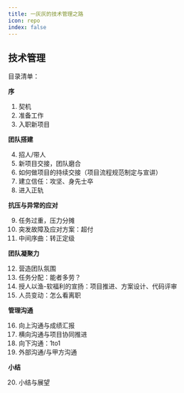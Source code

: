 ```yaml
---
title: 一灰灰的技术管理之路
icon: repo
index: false
---
```


## 技术管理

目录清单：

**序**

01. 契机
02. 准备工作
03. 入职新项目

**团队搭建**

04. 招人/带人
05. 新项目交接，团队磨合
06. 如何做项目的持续交接（项目流程规范制定与宣讲）
07. 建立信任：攻坚、身先士卒
08. 进入正轨

**抗压与异常的应对**

09. 任务过重，压力分摊
10. 突发故障及应对方案：超付
11. 中间序曲：转正定级
 
**团队凝聚力**

12. 营造团队氛围
13. 任务分配：能者多劳？
14. 授人以渔-软福利的宣扬：项目推进、方案设计、代码评审
15. 人员变动：怎么看离职

**管理沟通**

16. 向上沟通与成绩汇报
17. 横向沟通与项目协同推进
18. 向下沟通：1to1
19. 外部沟通/与甲方沟通

**小结**

20. 小结与展望